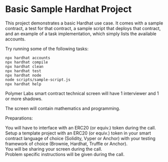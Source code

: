# Basic Sample Hardhat Project

This project demonstrates a basic Hardhat use case. It comes with a sample contract, a test for that contract, a sample script that deploys that contract, and an example of a task implementation, which simply lists the available accounts.

Try running some of the following tasks:

```shell
npx hardhat accounts
npx hardhat compile
npx hardhat clean
npx hardhat test
npx hardhat node
node scripts/sample-script.js
npx hardhat help
```
Polymer Labs smart contract technical screen will have 1 interviewer and 1 or more shadows.



The screen will contain mathematics and programming.



Preparations:

You will have to interface with an ERC20 (or equiv.) token during the call. <br />
Setup a template project with an ERC20 (or equiv.) token in your smart contract language of choice (Solidity, Vyper or Anchor) with your testing framework of choice (Brownie, Hardhat, Truffle or Anchor). <br />
You will be sharing your screen during the call. <br />
Problem specific instructions will be given during the call. <br />
